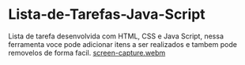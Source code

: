 # Lista-de-Tarefas-Java-Script
Lista de tarefa desenvolvida com HTML, CSS e Java Script, nessa ferramenta voce pode adicionar itens a ser realizados e tambem pode removelos de forma facil.
[screen-capture.webm](https://user-images.githubusercontent.com/115908722/205416686-5b787513-5d0b-4353-b39e-1e64e6197f9d.webm)
